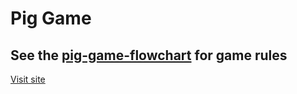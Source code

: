 # Pig Game
## See the  <span style="color: green"> [pig-game-flowchart](https://github.com/LashaDemurashvili/pig-game/blob/main/pig-game-flowchart.png) </span> for game rules

[Visit site](https://lashademurashvili.github.io/pig-game/)
